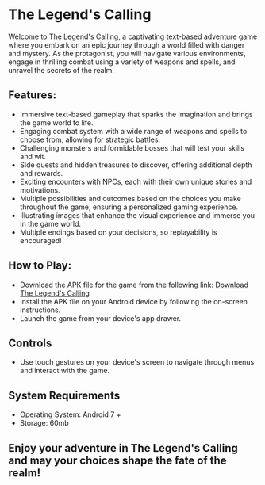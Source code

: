 # **The Legend's Calling**

Welcome to The Legend's Calling, a captivating text-based adventure game where you embark on an epic journey through a world filled with danger and mystery. As the protagonist, you will navigate various environments, engage in thrilling combat using a variety of weapons and spells, and unravel the secrets of the realm.

## Features:
- Immersive text-based gameplay that sparks the imagination and brings the game world to life.
- Engaging combat system with a wide range of weapons and spells to choose from, allowing for strategic battles.
- Challenging monsters and formidable bosses that will test your skills and wit.
- Side quests and hidden treasures to discover, offering additional depth and rewards.
- Exciting encounters with NPCs, each with their own unique stories and motivations.
- Multiple possibilities and outcomes based on the choices you make throughout the game, ensuring a personalized gaming experience.
- Illustrating images that enhance the visual experience and immerse you in the game world.
- Multiple endings based on your decisions, so replayability is encouraged!

## How to Play:
- Download the APK file for the game from the following link: [Download The Legend's Calling](https://drive.google.com/file/d/1VnId3KeVzvFI4GZd-rOh8z836Jyx3JZ_/view?usp=sharing)
- Install the APK file on your Android device by following the on-screen instructions.
- Launch the game from your device's app drawer.

## Controls
- Use touch gestures on your device's screen to navigate through menus and interact with the game.
  
## System Requirements
- Operating System: Android 7 +
- Storage: 60mb

## Enjoy your adventure in The Legend's Calling and may your choices shape the fate of the realm!
